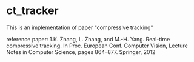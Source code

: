 # ct_tracker
This is an implementation of paper "compressive tracking"

reference paper:
1.K. Zhang, L. Zhang, and M.-H. Yang. Real-time compressive tracking. In Proc. European Conf. Computer Vision, Lecture Notes in Computer Science, pages 864–877.
Springer, 2012
